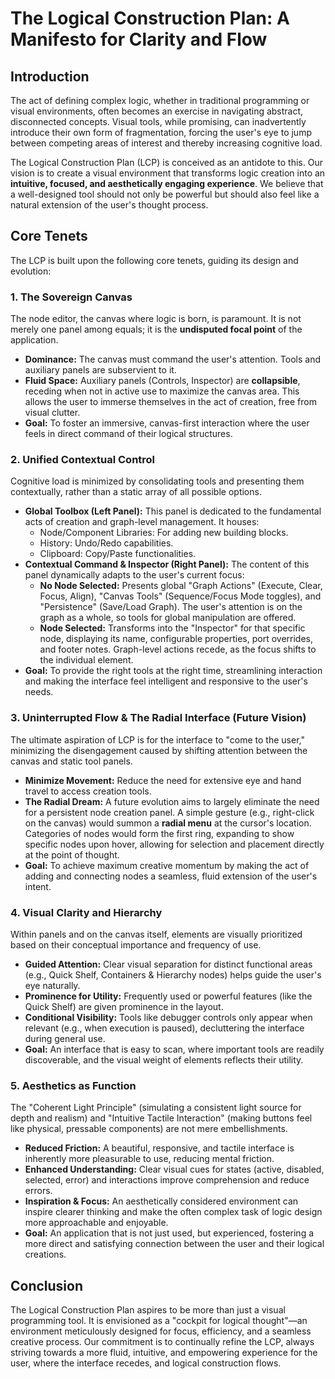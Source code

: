 
# The Logical Construction Plan: A Manifesto for Clarity and Flow

## Introduction

The act of defining complex logic, whether in traditional programming or visual environments, often becomes an exercise in navigating abstract, disconnected concepts. Visual tools, while promising, can inadvertently introduce their own form of fragmentation, forcing the user's eye to jump between competing areas of interest and thereby increasing cognitive load.

The Logical Construction Plan (LCP) is conceived as an antidote to this. Our vision is to create a visual environment that transforms logic creation into an **intuitive, focused, and aesthetically engaging experience**. We believe that a well-designed tool should not only be powerful but should also feel like a natural extension of the user's thought process.

## Core Tenets

The LCP is built upon the following core tenets, guiding its design and evolution:

### 1. The Sovereign Canvas
The node editor, the canvas where logic is born, is paramount. It is not merely one panel among equals; it is the **undisputed focal point** of the application.
*   **Dominance:** The canvas must command the user's attention. Tools and auxiliary panels are subservient to it.
*   **Fluid Space:** Auxiliary panels (Controls, Inspector) are **collapsible**, receding when not in active use to maximize the canvas area. This allows the user to immerse themselves in the act of creation, free from visual clutter.
*   **Goal:** To foster an immersive, canvas-first interaction where the user feels in direct command of their logical structures.

### 2. Unified Contextual Control
Cognitive load is minimized by consolidating tools and presenting them contextually, rather than a static array of all possible options.
*   **Global Toolbox (Left Panel):** This panel is dedicated to the fundamental acts of creation and graph-level management. It houses:
    *   Node/Component Libraries: For adding new building blocks.
    *   History: Undo/Redo capabilities.
    *   Clipboard: Copy/Paste functionalities.
*   **Contextual Command & Inspector (Right Panel):** The content of this panel dynamically adapts to the user's current focus:
    *   **No Node Selected:** Presents global "Graph Actions" (Execute, Clear, Focus, Align), "Canvas Tools" (Sequence/Focus Mode toggles), and "Persistence" (Save/Load Graph). The user's attention is on the graph as a whole, so tools for global manipulation are offered.
    *   **Node Selected:** Transforms into the "Inspector" for that specific node, displaying its name, configurable properties, port overrides, and footer notes. Graph-level actions recede, as the focus shifts to the individual element.
*   **Goal:** To provide the right tools at the right time, streamlining interaction and making the interface feel intelligent and responsive to the user's needs.

### 3. Uninterrupted Flow & The Radial Interface (Future Vision)
The ultimate aspiration of LCP is for the interface to "come to the user," minimizing the disengagement caused by shifting attention between the canvas and static tool panels.
*   **Minimize Movement:** Reduce the need for extensive eye and hand travel to access creation tools.
*   **The Radial Dream:** A future evolution aims to largely eliminate the need for a persistent node creation panel. A simple gesture (e.g., right-click on the canvas) would summon a **radial menu** at the cursor's location. Categories of nodes would form the first ring, expanding to show specific nodes upon hover, allowing for selection and placement directly at the point of thought.
*   **Goal:** To achieve maximum creative momentum by making the act of adding and connecting nodes a seamless, fluid extension of the user's intent.

### 4. Visual Clarity and Hierarchy
Within panels and on the canvas itself, elements are visually prioritized based on their conceptual importance and frequency of use.
*   **Guided Attention:** Clear visual separation for distinct functional areas (e.g., Quick Shelf, Containers & Hierarchy nodes) helps guide the user's eye naturally.
*   **Prominence for Utility:** Frequently used or powerful features (like the Quick Shelf) are given prominence in the layout.
*   **Conditional Visibility:** Tools like debugger controls only appear when relevant (e.g., when execution is paused), decluttering the interface during general use.
*   **Goal:** An interface that is easy to scan, where important tools are readily discoverable, and the visual weight of elements reflects their utility.

### 5. Aesthetics as Function
The "Coherent Light Principle" (simulating a consistent light source for depth and realism) and "Intuitive Tactile Interaction" (making buttons feel like physical, pressable components) are not mere embellishments.
*   **Reduced Friction:** A beautiful, responsive, and tactile interface is inherently more pleasurable to use, reducing mental friction.
*   **Enhanced Understanding:** Clear visual cues for states (active, disabled, selected, error) and interactions improve comprehension and reduce errors.
*   **Inspiration & Focus:** An aesthetically considered environment can inspire clearer thinking and make the often complex task of logic design more approachable and enjoyable.
*   **Goal:** An application that is not just used, but experienced, fostering a more direct and satisfying connection between the user and their logical creations.

## Conclusion

The Logical Construction Plan aspires to be more than just a visual programming tool. It is envisioned as a "cockpit for logical thought"—an environment meticulously designed for focus, efficiency, and a seamless creative process. Our commitment is to continually refine the LCP, always striving towards a more fluid, intuitive, and empowering experience for the user, where the interface recedes, and logical construction flows.
